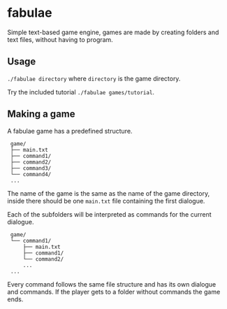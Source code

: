 # fabulae

Simple text-based game engine, games are made by creating folders and text files, without having to program.

## Usage

`./fabulae directory` where `directory` is the game directory.

Try the included tutorial `./fabulae games/tutorial`.

## Making a game

A fabulae game has a predefined structure.

```
 game/
 ├── main.txt
 ├── command1/
 ├── command2/
 ├── command3/
 └── command4/
 ...
```

The name of the game is the same as the name of the game directory, inside there should be one `main.txt` file containing the first dialogue.

Each of the subfolders will be interpreted as commands for the current dialogue.

```
 game/
 └── command1/
     ├── main.txt
     ├── command1/
     └── command2/
     ...
 ...
```

Every command follows the same file structure and has its own dialogue and commands. If the player gets to a folder without commands the game ends.
